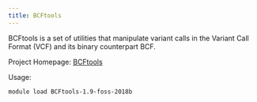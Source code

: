 ```yaml
---
title: BCFtools
---
```

BCFtools is a set of utilities that manipulate variant calls in the Variant Call Format (VCF) and its binary counterpart BCF.

Project Homepage: [BCFtools](http://www.htslib.org/)

Usage:
```
module load BCFtools-1.9-foss-2018b
```
